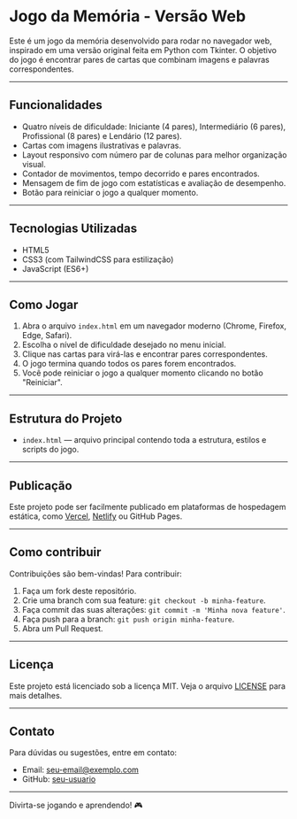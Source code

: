 
# Jogo da Memória - Versão Web

Este é um jogo da memória desenvolvido para rodar no navegador web, inspirado em uma versão original feita em Python com Tkinter. O objetivo do jogo é encontrar pares de cartas que combinam imagens e palavras correspondentes.

---

## Funcionalidades

- Quatro níveis de dificuldade: Iniciante (4 pares), Intermediário (6 pares), Profissional (8 pares) e Lendário (12 pares).
- Cartas com imagens ilustrativas e palavras.
- Layout responsivo com número par de colunas para melhor organização visual.
- Contador de movimentos, tempo decorrido e pares encontrados.
- Mensagem de fim de jogo com estatísticas e avaliação de desempenho.
- Botão para reiniciar o jogo a qualquer momento.

---

## Tecnologias Utilizadas

- HTML5
- CSS3 (com TailwindCSS para estilização)
- JavaScript (ES6+)

---

## Como Jogar

1. Abra o arquivo `index.html` em um navegador moderno (Chrome, Firefox, Edge, Safari).
2. Escolha o nível de dificuldade desejado no menu inicial.
3. Clique nas cartas para virá-las e encontrar pares correspondentes.
4. O jogo termina quando todos os pares forem encontrados.
5. Você pode reiniciar o jogo a qualquer momento clicando no botão "Reiniciar".

---

## Estrutura do Projeto

- `index.html` — arquivo principal contendo toda a estrutura, estilos e scripts do jogo.

---

## Publicação

Este projeto pode ser facilmente publicado em plataformas de hospedagem estática, como [Vercel](https://vercel.com/), [Netlify](https://www.netlify.com/) ou GitHub Pages.

---

## Como contribuir

Contribuições são bem-vindas! Para contribuir:

1. Faça um fork deste repositório.
2. Crie uma branch com sua feature: `git checkout -b minha-feature`.
3. Faça commit das suas alterações: `git commit -m 'Minha nova feature'`.
4. Faça push para a branch: `git push origin minha-feature`.
5. Abra um Pull Request.

---

## Licença

Este projeto está licenciado sob a licença MIT. Veja o arquivo [LICENSE](LICENSE) para mais detalhes.

---

## Contato

Para dúvidas ou sugestões, entre em contato:

- Email: seu-email@exemplo.com  
- GitHub: [seu-usuario](https://github.com/seu-usuario)

---

Divirta-se jogando e aprendendo! 🎮
```
